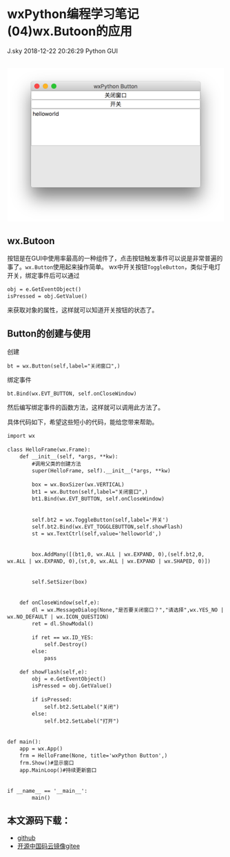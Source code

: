 <div class="blog-article">
<h1 class="title">wxPython编程学习笔记(04)wx.Butoon的应用</h1>
<span class="author">J.sky</span>
<span class="time">2018-12-22 20:26:29</span>
<span class="tag">Python GUI</span>
</div>
</br>

![输入图片说明](assets/images/media/upload/2018/12/Snip20181222_8.png)



## wx.Butoon

按钮是在GUI中使用率最高的一种组件了，点击按钮触发事件可以说是非常普遍的事了。`wx.Button`使用起来操作简单。
wx中开关按钮`ToggleButton`，类似于电灯开关，绑定事件后可以通过

    obj = e.GetEventObject()
    isPressed = obj.GetValue()

来获取对象的属性，这样就可以知道开关按钮的状态了。


## Button的创建与使用

创建

    bt = wx.Button(self,label="关闭窗口",)

绑定事件

    bt.Bind(wx.EVT_BUTTON, self.onCloseWindow)

然后编写绑定事件的函数方法，这样就可以调用此方法了。


具体代码如下，希望这些短小的代码，能给您带来帮助。



    import wx
    
    class HelloFrame(wx.Frame):
        def __init__(self, *args, **kw):
            #调用父类的创建方法
            super(HelloFrame, self).__init__(*args, **kw)
    
            box = wx.BoxSizer(wx.VERTICAL)
            bt1 = wx.Button(self,label="关闭窗口",)
            bt1.Bind(wx.EVT_BUTTON, self.onCloseWindow)
    
    
            self.bt2 = wx.ToggleButton(self,label='开关')
            self.bt2.Bind(wx.EVT_TOGGLEBUTTON,self.showFlash)
            st = wx.TextCtrl(self,value='helloworld',)
    
    
            box.AddMany([(bt1,0, wx.ALL | wx.EXPAND, 0),(self.bt2,0, wx.ALL | wx.EXPAND, 0),(st,0, wx.ALL | wx.EXPAND | wx.SHAPED, 0)])
    
    
            self.SetSizer(box)
    
    
        def onCloseWindow(self,e):
            dl = wx.MessageDialog(None,"是否要关闭窗口？","请选择",wx.YES_NO | wx.NO_DEFAULT | wx.ICON_QUESTION)
            ret = dl.ShowModal()
    
            if ret == wx.ID_YES:
                self.Destroy()
            else:
                pass
    
        def showFlash(self,e):
            obj = e.GetEventObject()
            isPressed = obj.GetValue()
    
            if isPressed:
                self.bt2.SetLabel("关闭")
            else:
                self.bt2.SetLabel("打开")
    
    
    def main():
        app = wx.App()
        frm = HelloFrame(None, title='wxPython Button',)
        frm.Show()#显示窗口
        app.MainLoop()#持续更新窗口
    
    
    if __name__ == '__main__':
            main()


## 本文源码下载：

+ [github](https://github.com/bosichong/wxPythonTest/blob/master/wxpy04.py)
+ [开源中国码云镜像gitee](https://gitee.com/J_Sky/wxPythonTest/blob/master/wxpy04.py)